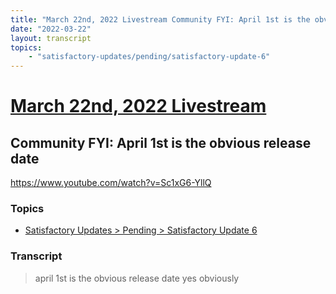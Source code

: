 ```yaml
---
title: "March 22nd, 2022 Livestream Community FYI: April 1st is the obvious release date"
date: "2022-03-22"
layout: transcript
topics:
    - "satisfactory-updates/pending/satisfactory-update-6"
---
```

# [March 22nd, 2022 Livestream](../2022-03-22.md)
## Community FYI: April 1st is the obvious release date
https://www.youtube.com/watch?v=Sc1xG6-YllQ

### Topics
* [Satisfactory Updates > Pending > Satisfactory Update 6](../topics/satisfactory-updates/pending/satisfactory-update-6.md)

### Transcript

> april 1st is the obvious release date yes obviously
